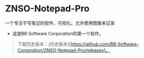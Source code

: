 # ZNSO-Notepad-Pro
一个专注于写笔记的软件，可视化。允许使用图像来记录
* 这是BB Software Corporation的第一个软件。
> 下载历史版本：(历史版本)[https://github.com/BB-Software-Corporation/ZNSO-Notepad-Pro/releases]。
